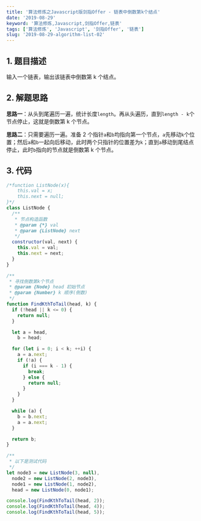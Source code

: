 ```yaml
---
title: '算法修炼之Javascript版剑指Offer - 链表中倒数第k个结点'
date: '2019-08-29'
keyword: '算法修炼,Javascript,剑指Offer,链表'
tags: ['算法修炼', 'Javascript', '剑指Offer', '链表']
slug: '2019-08-29-algorithm-list-02'
---
```


## 1. 题目描述

输入一个链表，输出该链表中倒数第 k 个结点。

## 2. 解题思路

**思路一**：从头到尾遍历一遍，统计长度`length`。再从头遍历，直到`length - k`个节点停止，这就是倒数第 k 个节点。

**思路二**：只需要遍历一遍。准备 2 个指针`a`和`b`均指向第一个节点，`a`先移动`k`个位置；然后`a`和`b`一起向后移动，此时两个只指针的位置差为`k`；直到`a`移动到尾结点停止，此时`b`指向的节点就是倒数第 k 个节点。

## 3. 代码

```javascript
/*function ListNode(x){
    this.val = x;
    this.next = null;
}*/
class ListNode {
  /**
   * 节点构造函数
   * @param {*} val
   * @param {ListNode} next
   */
  constructor(val, next) {
    this.val = val;
    this.next = next;
  }
}

/**
 * 寻找倒数第k个节点
 * @param {Node} head 初始节点
 * @param {Number} k 顺序(倒数)
 */
function FindKthToTail(head, k) {
  if (!head || k <= 0) {
    return null;
  }

  let a = head,
    b = head;

  for (let i = 0; i < k; ++i) {
    a = a.next;
    if (!a) {
      if (i === k - 1) {
        break;
      } else {
        return null;
      }
    }
  }

  while (a) {
    b = b.next;
    a = a.next;
  }

  return b;
}

/**
 * 以下是测试代码
 */
let node3 = new ListNode(3, null),
  node2 = new ListNode(2, node3),
  node1 = new ListNode(1, node2),
  head = new ListNode(0, node1);

console.log(FindKthToTail(head, 2));
console.log(FindKthToTail(head, 4));
console.log(FindKthToTail(head, 5));
```
